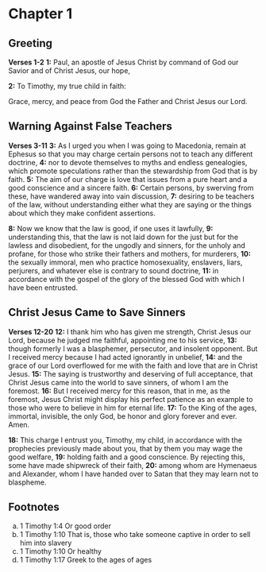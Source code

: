 # Chapter 1

## Greeting

**Verses 1-2**
**1:** Paul, an apostle of Jesus Christ by command of God our Savior and of Christ Jesus, our hope,

**2:** To Timothy, my true child in faith:

Grace, mercy, and peace from God the Father and Christ Jesus our Lord.

## Warning Against False Teachers

**Verses 3-11**
**3:** As I urged you when I was going to Macedonia, remain at Ephesus so that you may charge certain persons not to teach any different doctrine,
**4:** nor to devote themselves to myths and endless genealogies, which promote speculations rather than the stewardship from God that is by faith.
**5:** The aim of our charge is love that issues from a pure heart and a good conscience and a sincere faith.
**6:** Certain persons, by swerving from these, have wandered away into vain discussion,
**7:** desiring to be teachers of the law, without understanding either what they are saying or the things  about which they make confident assertions.

**8:** Now we know that the law is good, if one uses it lawfully,
**9:** understanding this, that the law is not laid down for the just but for the lawless and disobedient, for the ungodly and sinners, for the unholy and profane, for those who strike their fathers and mothers, for murderers,
**10:** the sexually immoral, men who practice homosexuality, enslavers, liars, perjurers, and whatever else is contrary to sound doctrine,
**11:** in accordance with the gospel of the glory of the blessed God with which I have been entrusted.

## Christ Jesus Came to Save Sinners

**Verses 12-20**
**12:** I thank him who has given me strength, Christ Jesus our Lord, because he judged me faithful, appointing me to his service,
**13:** though formerly I was a blasphemer, persecutor, and insolent opponent. But I received mercy because I had acted ignorantly in unbelief,
**14:** and the grace of our Lord overflowed for me with the faith and love that are in Christ Jesus.
**15:** The saying is trustworthy and deserving of full acceptance, that Christ Jesus came into the world to save sinners, of whom I am the foremost.
**16:** But I received mercy for this reason, that in me, as the foremost, Jesus Christ might display his perfect patience as an example to those who were to believe in him for eternal life.
**17:** To the King of the ages, immortal, invisible, the only God, be honor and glory forever and ever. Amen.

**18:** This charge I entrust you, Timothy, my child, in accordance with the prophecies previously made about you, that by them you may wage the good welfare,
**19:** holding faith and a good conscience. By rejecting this, some have made shipwreck of their faith,
**20:** among whom are Hymenaeus and Alexander, whom I have handed over to Satan that they may learn not to blaspheme.

## Footnotes

<ol type='a'>
	<li>1 Timothy 1:4 Or good order</li>
	<li>1 Timothy 1:10 That is, those who take someone captive in order to sell him into slavery</li>
	<li>1 Timothy 1:10 Or healthy</li>
	<li>1 Timothy 1:17 Greek to the ages of ages</li>
</ol>

